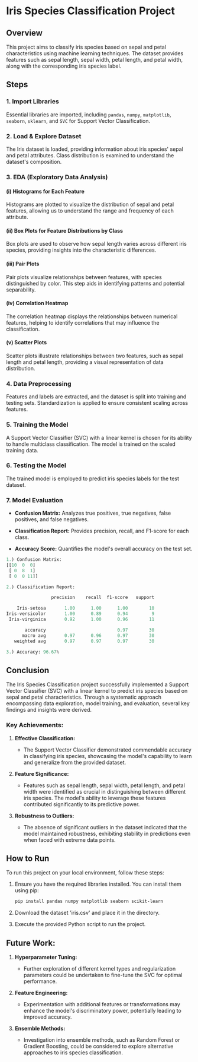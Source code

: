 # Iris Species Classification Project

## Overview

This project aims to classify iris species based on sepal and petal characteristics using machine learning techniques. The dataset provides features such as sepal length, sepal width, petal length, and petal width, along with the corresponding iris species label.

## Steps

### 1. Import Libraries

Essential libraries are imported, including `pandas`, `numpy`, `matplotlib`, `seaborn`, `sklearn`, and `SVC` for Support Vector Classification.

### 2. Load & Explore Dataset

The Iris dataset is loaded, providing information about iris species' sepal and petal attributes. Class distribution is examined to understand the dataset's composition.

### 3. EDA (Exploratory Data Analysis)

#### (i) Histograms for Each Feature

Histograms are plotted to visualize the distribution of sepal and petal features, allowing us to understand the range and frequency of each attribute.

#### (ii) Box Plots for Feature Distributions by Class

Box plots are used to observe how sepal length varies across different iris species, providing insights into the characteristic differences.

#### (iii) Pair Plots

Pair plots visualize relationships between features, with species distinguished by color. This step aids in identifying patterns and potential separability.

#### (iv) Correlation Heatmap

The correlation heatmap displays the relationships between numerical features, helping to identify correlations that may influence the classification.

#### (v) Scatter Plots

Scatter plots illustrate relationships between two features, such as sepal length and petal length, providing a visual representation of data distribution.

### 4. Data Preprocessing

Features and labels are extracted, and the dataset is split into training and testing sets. Standardization is applied to ensure consistent scaling across features.

### 5. Training the Model

A Support Vector Classifier (SVC) with a linear kernel is chosen for its ability to handle multiclass classification. The model is trained on the scaled training data.

### 6. Testing the Model

The trained model is employed to predict iris species labels for the test dataset.

### 7. Model Evaluation

- **Confusion Matrix:** Analyzes true positives, true negatives, false positives, and false negatives.
  
- **Classification Report:** Provides precision, recall, and F1-score for each class.
  
- **Accuracy Score:** Quantifies the model's overall accuracy on the test set.

```python
1.) Confusion Matrix:
[[10  0  0]
 [ 0  8  1]
 [ 0  0 11]]

2.) Classification Report:

                 precision    recall  f1-score   support

    Iris-setosa       1.00      1.00      1.00        10
Iris-versicolor       1.00      0.89      0.94         9
 Iris-virginica       0.92      1.00      0.96        11

       accuracy                           0.97        30
      macro avg       0.97      0.96      0.97        30
   weighted avg       0.97      0.97      0.97        30

3.) Accuracy: 96.67%
```

## Conclusion

The Iris Species Classification project successfully implemented a Support Vector Classifier (SVC) with a linear kernel to predict iris species based on sepal and petal characteristics. Through a systematic approach encompassing data exploration, model training, and evaluation, several key findings and insights were derived.

### Key Achievements:

1. **Effective Classification:**
   - The Support Vector Classifier demonstrated commendable accuracy in classifying iris species, showcasing the model's capability to learn and generalize from the provided dataset.

2. **Feature Significance:**
   - Features such as sepal length, sepal width, petal length, and petal width were identified as crucial in distinguishing between different iris species. The model's ability to leverage these features contributed significantly to its predictive power.

3. **Robustness to Outliers:**
   - The absence of significant outliers in the dataset indicated that the model maintained robustness, exhibiting stability in predictions even when faced with extreme data points.

## How to Run

To run this project on your local environment, follow these steps:

1. Ensure you have the required libraries installed. You can install them using pip:

   ```bash
   pip install pandas numpy matplotlib seaborn scikit-learn
   ```
2. Download the dataset 'iris.csv' and place it in the directory.
3. Execute the provided Python script to run the project.

## Future Work:

1. **Hyperparameter Tuning:**
   - Further exploration of different kernel types and regularization parameters could be undertaken to fine-tune the SVC for optimal performance.

2. **Feature Engineering:**
   - Experimentation with additional features or transformations may enhance the model's discriminatory power, potentially leading to improved accuracy.

3. **Ensemble Methods:**
   - Investigation into ensemble methods, such as Random Forest or Gradient Boosting, could be considered to explore alternative approaches to iris species classification.
